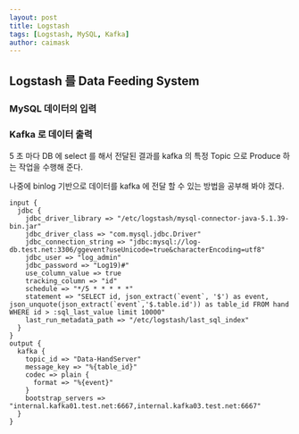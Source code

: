 ```yaml
---
layout: post
title: Logstash
tags: [Logstash, MySQL, Kafka]
author: caimask
---
```


## Logstash 를 Data Feeding System

### MySQL 데이터의 입력

### Kafka 로 데이터 출력

5 초 마다 DB 에 select 를 해서 전달된 결과를 kafka 의 특정 Topic 으로 Produce 하는 작업을 수행해 준다.

나중에 binlog 기반으로 데이터를 kafka 에 전달 할 수 있는 방법을 공부해 봐야 겠다.

```
input {
  jdbc {
    jdbc_driver_library => "/etc/logstash/mysql-connector-java-5.1.39-bin.jar"
    jdbc_driver_class => "com.mysql.jdbc.Driver"
    jdbc_connection_string => "jdbc:mysql://log-db.test.net:3306/ggevent?useUnicode=true&characterEncoding=utf8"
    jdbc_user => "log_admin"
    jdbc_password => "Log19)#"
    use_column_value => true
    tracking_column => "id"
    schedule => "*/5 * * * * *"
    statement => "SELECT id, json_extract(`event`, '$') as event, json_unquote(json_extract(`event`,'$.table.id')) as table_id FROM hand WHERE id > :sql_last_value limit 10000"
    last_run_metadata_path => "/etc/logstash/last_sql_index"
  }
}
output {
  kafka {
    topic_id => "Data-HandServer"
    message_key => "%{table_id}"
    codec => plain {
      format => "%{event}"
    }
    bootstrap_servers => "internal.kafka01.test.net:6667,internal.kafka03.test.net:6667"
  }
}
```

